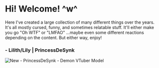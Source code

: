 # Hi! Welcome! ^w^

Here I've created a large collection of many different things over the years. It's all mostly cursed, funny, and sometimes relatable stuff. 
It'll either make you go "Oh WTF" or "LMFAO" ...maybe even some different reactions depending on the content. But either way, enjoy!

### - Lilith/Lily | PrincessDeSynk 

![New - PrincessDeSynk - Demon VTuber Model](https://user-images.githubusercontent.com/69215033/158717693-def2a89a-b368-4db1-8f7a-bb6dbe683389.png)
